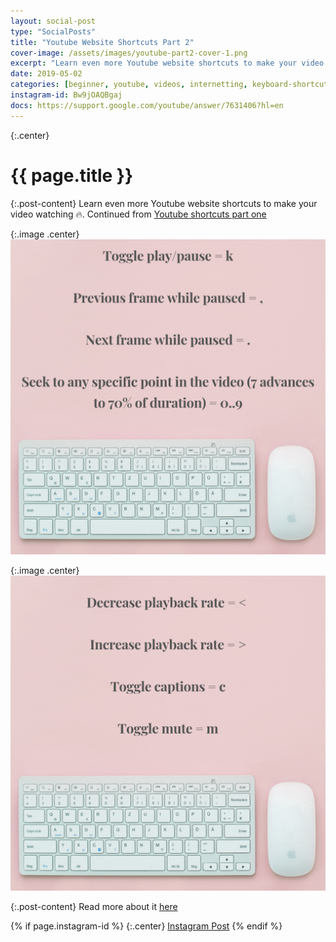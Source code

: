 ```yaml
---
layout: social-post
type: "SocialPosts"
title: "Youtube Website Shortcuts Part 2"
cover-image: /assets/images/youtube-part2-cover-1.png
excerpt: "Learn even more Youtube website shortcuts to make your video watching 🔥"
date: 2019-05-02
categories: [beginner, youtube, videos, internetting, keyboard-shortcuts, shortcuts]
instagram-id: Bw9jOAQBgaj
docs: https://support.google.com/youtube/answer/7631406?hl=en
---
```

{:.center}
# {{ page.title }}

{:.post-content}
Learn even more Youtube website shortcuts to make your video watching 🔥.
Continued from [Youtube shortcuts part one](/social-posts/youtube-shortcuts/)

{:.image .center}
![youtube-cover](/assets/images/youtube-part2-cover-1.png)

{:.image .center}
![youtube-cover](/assets/images/youtube-part2-cover-2.png)

{:.post-content}
Read more about it <a href="{{page.docs}}" target="_blank">here</a>

{% if page.instagram-id %}
{:.center}
<a class="insta-link" href="https://www.instagram.com/p/{{page.instagram-id}}" target="_blank">Instagram Post</a>
{% endif %}
